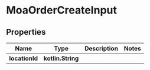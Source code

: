 
# MoaOrderCreateInput

## Properties
Name | Type | Description | Notes
------------ | ------------- | ------------- | -------------
**locationId** | **kotlin.String** |  | 



